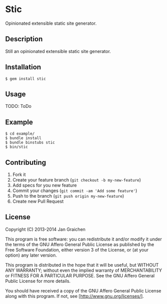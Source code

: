# Stic

Opinionated extensible static site generator.

## Description

Still an opinionated extensible static site generator.

## Installation

    $ gem install stic

## Usage

TODO: ToDo

## Example

```
$ cd example/
$ bundle install
$ bundle binstubs stic
$ bin/stic
```

## Contributing

1. Fork it
2. Create your feature branch (`git checkout -b my-new-feature`)
3. Add specs for you new feature
4. Commit your changes (`git commit -am 'Add some feature'`)
5. Push to the branch (`git push origin my-new-feature`)
6. Create new Pull Request

## License

Copyright (C) 2013-2014 Jan Graichen

This program is free software: you can redistribute it and/or modify
it under the terms of the GNU Affero General Public License as published
by the Free Software Foundation, either version 3 of the License, or
(at your option) any later version.

This program is distributed in the hope that it will be useful,
but WITHOUT ANY WARRANTY; without even the implied warranty of
MERCHANTABILITY or FITNESS FOR A PARTICULAR PURPOSE.  See the
GNU Affero General Public License for more details.

You should have received a copy of the GNU Affero General Public License
along with this program. If not, see [http://www.gnu.org/licenses/].
